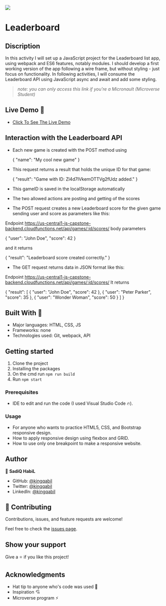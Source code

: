 ![](https://img.shields.io/badge/Microverse-blueviolet)

# Leaderboard
## Discription
In this activity I will set up a JavaScript project for the Leaderboard list app, using webpack and ES6 features, notably modules. I should develop a first working version of the app following a wire frame, but without styling - just focus on functionality. In following activities, I will consume the Leaderboard API using JavaScript async and await and add some styling.
> _note: you can only access this link if you're a Micronault (Microverse Student)_

## Live Demo 👀

- [Click To See The Live Demo](https://kingqabil.github.io/Leaderboard/)


## Interaction with the Leaderboard API

- Each new game is created with the POST method using

    {
        "name": "My cool new game"
    }

- This request returns a result that holds the unique ID for that game:

  {
    "result": "Game with ID: Zl4d7IVkemOTTVg2fUdz added."
  }

- This gameID is saved in the localStorage automatically

- The two allowed actions are posting and getting of the scores

- The POST request creates a new Leaderboard score for the given game sending user and score as parameters like this:

Endpoint
https://us-central1-js-capstone-backend.cloudfunctions.net/api/games/:id/scores/
body parameters

{
    "user": "John Doe",
    "score": 42
}

and it returns

{
    "result": "Leaderboard score created correctly."
}

- The GET request returns data in JSON format like this:

Endpoint
https://us-central1-js-capstone-backend.cloudfunctions.net/api/games/:id/scores/
It returns

{
  "result": [
      {
          "user": "John Doe",
          "score": 42
      },
      {
          "user": "Peter Parker",
          "score": 35
      },
      {
          "user": "Wonder Woman",
          "score": 50
      }
  ]
}

## Built With 🔨

- Major languages: HTML, CSS, JS
- Frameworks: none
- Technologies used: Git, webpack, API

## Getting started
1. Clone the project
2. Installing the packages
3. On the cmd run `npm run build`
4. Run `npm start`

### Prerequisites

- IDE to edit and run the code (I used Visual Studio Code 🔥).

### Usage

- For anyone who wants to practice HTML5, CSS, and Bootstrap responsive design.
- How to apply responsive design using flexbox and GRID.
- How to use only one breakpoint to make a responsive website.

## Author

👤 **SadiQ HabiL**

- GitHub: [@kingqabil](https://github.com/kingqabil)
- Twitter: [@kingqabil](https://twitter.com/kingqabil)
- LinkedIn: [@kingqabil](https://linkedin.com/in/kingqabil)

## 🤝 Contributing

Contributions, issues, and feature requests are welcome!

Feel free to check the [issues page](https://github.com/kingqabil/Leaderboard/issues).


## Show your support

Give a ⭐️ if you like this project!


## Acknowledgments

- Hat tip to anyone who's code was used 🔰
- Inspiration 💘
- Microverse program ⚡